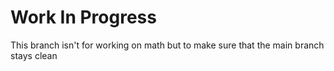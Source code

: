 # Work In Progress
This branch isn't for working on math but to make sure that the main branch stays clean